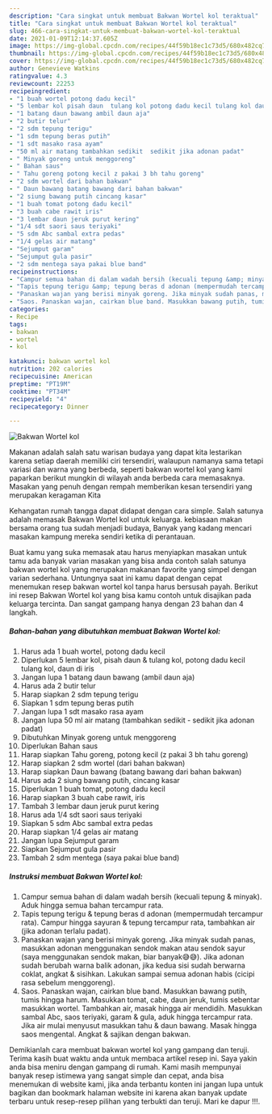```yaml
---
description: "Cara singkat untuk membuat Bakwan Wortel kol teraktual"
title: "Cara singkat untuk membuat Bakwan Wortel kol teraktual"
slug: 466-cara-singkat-untuk-membuat-bakwan-wortel-kol-teraktual
date: 2021-01-09T12:14:37.605Z
image: https://img-global.cpcdn.com/recipes/44f59b18ec1c73d5/680x482cq70/bakwan-wortel-kol-foto-resep-utama.jpg
thumbnail: https://img-global.cpcdn.com/recipes/44f59b18ec1c73d5/680x482cq70/bakwan-wortel-kol-foto-resep-utama.jpg
cover: https://img-global.cpcdn.com/recipes/44f59b18ec1c73d5/680x482cq70/bakwan-wortel-kol-foto-resep-utama.jpg
author: Genevieve Watkins
ratingvalue: 4.3
reviewcount: 22253
recipeingredient:
- "1 buah wortel potong dadu kecil"
- "5 lembar kol pisah daun  tulang kol potong dadu kecil tulang kol daun di iris"
- "1 batang daun bawang ambil daun aja"
- "2 butir telur"
- "2 sdm tepung terigu"
- "1 sdm tepung beras putih"
- "1 sdt masako rasa ayam"
- "50 ml air matang tambahkan sedikit  sedikit jika adonan padat"
- " Minyak goreng untuk menggoreng"
- " Bahan saus"
- " Tahu goreng potong kecil z pakai 3 bh tahu goreng"
- "2 sdm wortel dari bahan bakwan"
- " Daun bawang batang bawang dari bahan bakwan"
- "2 siung bawang putih cincang kasar"
- "1 buah tomat potong dadu kecil"
- "3 buah cabe rawit iris"
- "3 lembar daun jeruk purut kering"
- "1/4 sdt saori saus teriyaki"
- "5 sdm Abc sambal extra pedas"
- "1/4 gelas air matang"
- "Sejumput garam"
- "Sejumput gula pasir"
- "2 sdm mentega saya pakai blue band"
recipeinstructions:
- "Campur semua bahan di dalam wadah bersih (kecuali tepung &amp; minyak). Aduk hingga semua bahan tercampur rata."
- "Tapis tepung terigu &amp; tepung beras d adonan (mempermudah tercampur rata). Campur hingga sayuran &amp; tepung tercampur rata, tambahkan air (jika adonan terlalu padat)."
- "Panaskan wajan yang berisi minyak goreng. Jika minyak sudah panas, masukkan adonan menggunakan sendok makan atau sendok sayur (saya menggunakan sendok makan, biar banyak😅😅). Jika adonan sudah berubah warna balik adonan, jika kedua sisi sudah berwarna coklat, angkat &amp; sisihkan. Lakukan sampai semua adonan habis (cicipi rasa sebelum menggoreng)."
- "Saos. Panaskan wajan, cairkan blue band. Masukkan bawang putih, tumis hingga harum. Masukkan tomat, cabe, daun jeruk, tumis sebentar masukkan wortel. Tambahkan air, masak hingga air mendidih. Masukkan sambal Abc, saos teriyaki, garam &amp; gula, aduk hingga tercampur rata. Jika air mulai menyusut masukkan tahu &amp; daun bawang. Masak hingga saos mengental. Angkat &amp; sajikan dengan bakwan."
categories:
- Recipe
tags:
- bakwan
- wortel
- kol

katakunci: bakwan wortel kol 
nutrition: 202 calories
recipecuisine: American
preptime: "PT19M"
cooktime: "PT34M"
recipeyield: "4"
recipecategory: Dinner

---
```



![Bakwan Wortel kol](https://img-global.cpcdn.com/recipes/44f59b18ec1c73d5/680x482cq70/bakwan-wortel-kol-foto-resep-utama.jpg)

Makanan adalah salah satu warisan budaya yang dapat kita lestarikan karena setiap daerah memiliki ciri tersendiri, walaupun namanya sama tetapi variasi dan warna yang berbeda, seperti bakwan wortel kol yang kami paparkan berikut mungkin di wilayah anda berbeda cara memasaknya. Masakan yang penuh dengan rempah memberikan kesan tersendiri yang merupakan keragaman Kita



Kehangatan rumah tangga dapat didapat dengan cara simple. Salah satunya adalah memasak Bakwan Wortel kol untuk keluarga. kebiasaan makan bersama orang tua sudah menjadi budaya, Banyak yang kadang mencari masakan kampung mereka sendiri ketika di perantauan.

Buat kamu yang suka memasak atau harus menyiapkan masakan untuk tamu ada banyak varian masakan yang bisa anda contoh salah satunya bakwan wortel kol yang merupakan makanan favorite yang simpel dengan varian sederhana. Untungnya saat ini kamu dapat dengan cepat menemukan resep bakwan wortel kol tanpa harus bersusah payah.
Berikut ini resep Bakwan Wortel kol yang bisa kamu contoh untuk disajikan pada keluarga tercinta. Dan sangat gampang hanya dengan 23 bahan dan 4 langkah.


<!--inarticleads1-->

##### Bahan-bahan yang dibutuhkan membuat Bakwan Wortel kol:

1. Harus ada 1 buah wortel, potong dadu kecil
1. Diperlukan 5 lembar kol, pisah daun &amp; tulang kol, potong dadu kecil tulang kol, daun di iris
1. Jangan lupa 1 batang daun bawang (ambil daun aja)
1. Harus ada 2 butir telur
1. Harap siapkan 2 sdm tepung terigu
1. Siapkan 1 sdm tepung beras putih
1. Jangan lupa 1 sdt masako rasa ayam
1. Jangan lupa 50 ml air matang (tambahkan sedikit - sedikit jika adonan padat)
1. Dibutuhkan  Minyak goreng untuk menggoreng
1. Diperlukan  Bahan saus
1. Harap siapkan  Tahu goreng, potong kecil (z pakai 3 bh tahu goreng)
1. Harap siapkan 2 sdm wortel (dari bahan bakwan)
1. Harap siapkan  Daun bawang (batang bawang dari bahan bakwan)
1. Harus ada 2 siung bawang putih, cincang kasar
1. Diperlukan 1 buah tomat, potong dadu kecil
1. Harap siapkan 3 buah cabe rawit, iris
1. Tambah 3 lembar daun jeruk purut kering
1. Harus ada 1/4 sdt saori saus teriyaki
1. Siapkan 5 sdm Abc sambal extra pedas
1. Harap siapkan 1/4 gelas air matang
1. Jangan lupa Sejumput garam
1. Siapkan Sejumput gula pasir
1. Tambah 2 sdm mentega (saya pakai blue band)




<!--inarticleads2-->

##### Instruksi membuat  Bakwan Wortel kol:

1. Campur semua bahan di dalam wadah bersih (kecuali tepung &amp; minyak). Aduk hingga semua bahan tercampur rata.
1. Tapis tepung terigu &amp; tepung beras d adonan (mempermudah tercampur rata). Campur hingga sayuran &amp; tepung tercampur rata, tambahkan air (jika adonan terlalu padat).
1. Panaskan wajan yang berisi minyak goreng. Jika minyak sudah panas, masukkan adonan menggunakan sendok makan atau sendok sayur (saya menggunakan sendok makan, biar banyak😅😅). Jika adonan sudah berubah warna balik adonan, jika kedua sisi sudah berwarna coklat, angkat &amp; sisihkan. Lakukan sampai semua adonan habis (cicipi rasa sebelum menggoreng).
1. Saos. Panaskan wajan, cairkan blue band. Masukkan bawang putih, tumis hingga harum. Masukkan tomat, cabe, daun jeruk, tumis sebentar masukkan wortel. Tambahkan air, masak hingga air mendidih. Masukkan sambal Abc, saos teriyaki, garam &amp; gula, aduk hingga tercampur rata. Jika air mulai menyusut masukkan tahu &amp; daun bawang. Masak hingga saos mengental. Angkat &amp; sajikan dengan bakwan.




Demikianlah cara membuat bakwan wortel kol yang gampang dan teruji. Terima kasih buat waktu anda untuk membaca artikel resep ini. Saya yakin anda bisa meniru dengan gampang di rumah. Kami masih mempunyai banyak resep istimewa yang sangat simple dan cepat, anda bisa menemukan di website kami, jika anda terbantu konten ini jangan lupa untuk bagikan dan bookmark halaman website ini karena akan banyak update terbaru untuk resep-resep pilihan yang terbukti dan teruji. Mari ke dapur !!!. 
